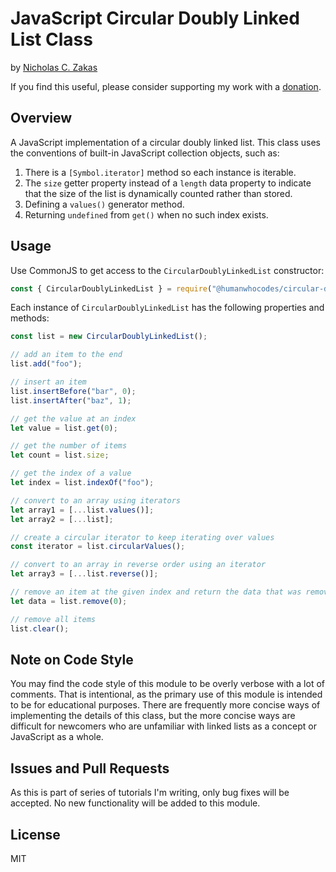 # JavaScript Circular Doubly Linked List Class

by [Nicholas C. Zakas](https://humanwhocodes.com)

If you find this useful, please consider supporting my work with a [donation](https://humanwhocodes.com/donate).

## Overview

A JavaScript implementation of a circular doubly linked list. This class uses the conventions of built-in JavaScript collection objects, such as:

1. There is a `[Symbol.iterator]` method so each instance is iterable.
1. The `size` getter property instead of a `length` data property to indicate that the size of the list is dynamically counted rather than stored.
1. Defining a `values()` generator method.
1. Returning `undefined` from `get()` when no such index exists.

## Usage

Use CommonJS to get access to the `CircularDoublyLinkedList` constructor:

```js
const { CircularDoublyLinkedList } = require("@humanwhocodes/circular-doubly-linked-list");
```

Each instance of `CircularDoublyLinkedList` has the following properties and methods:

```js
const list = new CircularDoublyLinkedList();

// add an item to the end
list.add("foo");

// insert an item
list.insertBefore("bar", 0);
list.insertAfter("baz", 1);

// get the value at an index
let value = list.get(0);

// get the number of items
let count = list.size;

// get the index of a value
let index = list.indexOf("foo");

// convert to an array using iterators
let array1 = [...list.values()];
let array2 = [...list];

// create a circular iterator to keep iterating over values
const iterator = list.circularValues();

// convert to an array in reverse order using an iterator
let array3 = [...list.reverse()];

// remove an item at the given index and return the data that was removed
let data = list.remove(0);

// remove all items
list.clear();
```

## Note on Code Style

You may find the code style of this module to be overly verbose with a lot of comments. That is intentional, as the primary use of this module is intended to be for educational purposes. There are frequently more concise ways of implementing the details of this class, but the more concise ways are difficult for newcomers who are unfamiliar with linked lists as a concept or JavaScript as a whole.

## Issues and Pull Requests

As this is part of series of tutorials I'm writing, only bug fixes will be accepted. No new functionality will be added to this module.

## License

MIT